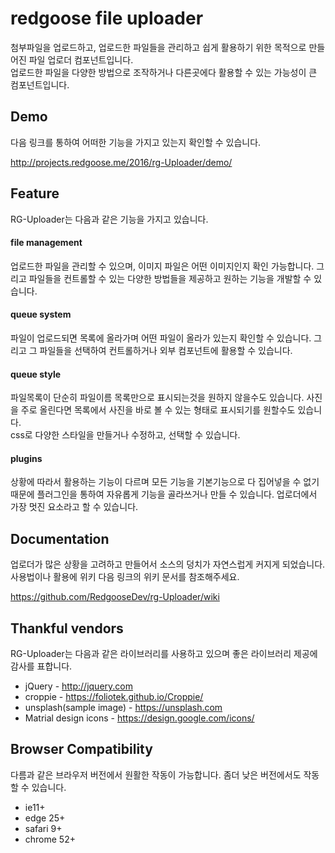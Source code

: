 # redgoose file uploader

첨부파일을 업로드하고, 업로드한 파일들을 관리하고 쉽게 활용하기 위한 목적으로 만들어진 파일 업로더 컴포넌트입니다.  
업로드한 파일을 다양한 방법으로 조작하거나 다른곳에다 활용할 수 있는 가능성이 큰 컴포넌트입니다.



## Demo

다음 링크를 통하여 어떠한 기능을 가지고 있는지 확인할 수 있습니다.

http://projects.redgoose.me/2016/rg-Uploader/demo/



## Feature

RG-Uploader는 다음과 같은 기능을 가지고 있습니다.

#### file management

업로드한 파일을 관리할 수 있으며, 이미지 파일은 어떤 이미지인지 확인 가능합니다. 그리고 파일들을 컨트롤할 수 있는 다양한 방법들을 제공하고 원하는 기능을 개발할 수 있습니다.

#### queue system

파일이 업로드되면 목록에 올라가며 어떤 파일이 올라가 있는지 확인할 수 있습니다. 그리고 그 파일들을 선택하여 컨트롤하거나 외부 컴포넌트에 활용할 수 있습니다.

#### queue style

파일목록이 단순히 파일이름 목록만으로 표시되는것을 원하지 않을수도 있습니다. 사진을 주로 올린다면 목록에서 사진을 바로 볼 수 있는 형태로 표시되기를 원할수도 있습니다.  
css로 다양한 스타일을 만들거나 수정하고, 선택할 수 있습니다.

#### plugins

상황에 따라서 활용하는 기능이 다르며 모든 기능을 기본기능으로 다 집어넣을 수 없기 때문에 플러그인을 통하여 자유롭게 기능을 골라쓰거나 만들 수 있습니다.
업로더에서 가장 멋진 요소라고 할 수 있습니다.



## Documentation

업로더가 많은 상황을 고려하고 만들어서 소스의 덩치가 자연스럽게 커지게 되었습니다.  
사용법이나 활용에 위키 다음 링크의 위키 문서를 참조해주세요.

https://github.com/RedgooseDev/rg-Uploader/wiki



## Thankful vendors

RG-Uploader는 다음과 같은 라이브러리를 사용하고 있으며 좋은 라이브러리 제공에 감사를 표합니다.

* jQuery - http://jquery.com
* croppie - https://foliotek.github.io/Croppie/
* unsplash(sample image) - https://unsplash.com
* Matrial design icons - https://design.google.com/icons/



## Browser Compatibility

다름과 같은 브라우저 버전에서 원활한 작동이 가능합니다. 좀더 낮은 버전에서도 작동할 수 있습니다.

* ie11+
* edge 25+
* safari 9+
* chrome 52+
